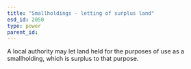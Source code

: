 ```yaml
---
title: "Smallholdings - letting of surplus land"
esd_id: 2050
type: power
parent_id:  
---
```


A local authority may let land held for the purposes of use as a smallholding, which is surplus to that purpose.

